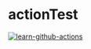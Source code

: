 # actionTest

[![learn-github-actions](https://github.com/jvjeucl/actionTest/actions/workflows/learn-github-actions.yml/badge.svg)](https://github.com/jvjeucl/actionTest/actions/workflows/learn-github-actions.yml)
